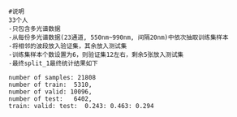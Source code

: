     #说明
    33个人
    -只包含多光谱数据
    -从每份多光谱数据(23通道, 550nm~990nm, 间隔20nm)中依次抽取训练集样本
    -将相邻的波段放入验证集，其余放入测试集
    -训练集样本个数设置为6，则验证集12左右，剩余5张放入测试集
    -最终split_1最终统计结果如下

    number of samples: 21808
    number of train:  5310, 
    number of valid: 10096, 
    number of test:   6402, 
    train: valid: test:  0.243: 0.463: 0.294

